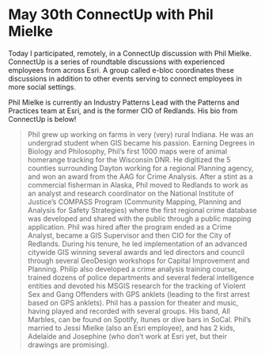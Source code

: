 # May 30th ConnectUp with Phil Mielke 

Today I participated, remotely, in a ConnectUp discussion with Phil Mielke. ConnectUp is a series of roundtable discussions with experienced employees from across Esri. A group called e-bloc coordinates these discussions in addition to other events serving to connect employees in more social settings. 

Phil Mielke is currently an Industry Patterns Lead with the Patterns and Practices team at Esri, and is the former CIO of Redlands. His bio from ConnectUp is below! 

> Phil grew up working on farms in very (very) rural Indiana. He was an undergrad student when GIS became his passion. Earning Degrees in Biology and Philosophy, Phil’s first 1000 maps were of animal homerange tracking for the Wisconsin DNR. He digitized the 5 counties surrounding Dayton working for a regional Planning agency, and won an award from the AAG for Crime Analysis. After a stint as a commercial fisherman in Alaska, Phil moved to Redlands to work as an analyst and research coordinator on the National Institute of Justice’s COMPASS Program (Community Mapping, Planning and Analysis for Safety Strategies) where the first regional crime database was developed and shared with the public through a public mapping application. Phil was hired after the program ended as a Crime Analyst, became a GIS Supervisor and then CIO for the City of Redlands. During his tenure, he led implementation of an advanced citywide GIS winning several awards and led directors and council through several GeoDesign workshops for Capital Improvement and Planning. Philip also developed a crime analysis training course, trained dozens of police departments and several federal intelligence entities and devoted his MSGIS research for the tracking of Violent Sex and Gang Offenders with GPS anklets (leading to the first arrest based on GPS anklets). Phil has a passion for theater and music, having played and recorded with several groups. His band, All Marbles, can be found on Spotify, Itunes or dive bars in SoCal. Phil’s married to Jessi Mielke (also an Esri employee), and has 2 kids, Adelaide and Josephine (who don’t work at Esri yet, but their drawings are promising).



